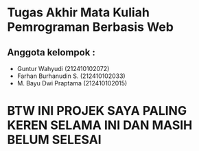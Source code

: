 # Tugas Akhir Mata Kuliah Pemrograman Berbasis Web
## Anggota kelompok : 
- Guntur Wahyudi (212410102072)
- Farhan Burhanudin S. (212410102033)
- M. Bayu Dwi Praptama (212410102015)



# BTW INI PROJEK SAYA PALING KEREN SELAMA INI DAN MASIH BELUM SELESAI

